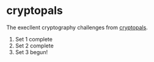 # cryptopals

The execllent cryptography challenges from [cryptopals](https://cryptopals.com).

1. Set 1 complete
1. Set 2 complete
2. Set 3 begun!
